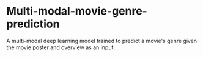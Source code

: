 # Multi-modal-movie-genre-prediction
A multi-modal deep learning model trained to predict a movie's genre given the movie poster and overview as an input.
